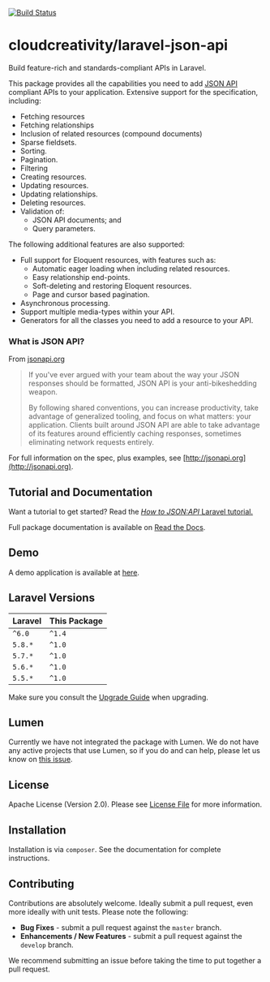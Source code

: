 [![Build Status](https://travis-ci.org/cloudcreativity/laravel-json-api.svg?branch=master)](https://travis-ci.org/cloudcreativity/laravel-json-api)

# cloudcreativity/laravel-json-api

Build feature-rich and standards-compliant APIs in Laravel. 

This package provides all the capabilities you need to add [JSON API](http://jsonapi.org)
compliant APIs to your application. Extensive support for the specification, including:

- Fetching resources
- Fetching relationships
- Inclusion of related resources (compound documents)
- Sparse fieldsets.
- Sorting.
- Pagination.
- Filtering
- Creating resources.
- Updating resources.
- Updating relationships.
- Deleting resources.
- Validation of:
  - JSON API documents; and
  - Query parameters.
 
The following additional features are also supported:

- Full support for Eloquent resources, with features such as:
  - Automatic eager loading when including related resources.
  - Easy relationship end-points.
  - Soft-deleting and restoring Eloquent resources.
  - Page and cursor based pagination.
- Asynchronous processing.
- Support multiple media-types within your API.
- Generators for all the classes you need to add a resource to your API.

### What is JSON API?

From [jsonapi.org](http://jsonapi.org)

> If you've ever argued with your team about the way your JSON responses should be formatted, JSON API is your 
anti-bikeshedding weapon.
>
> By following shared conventions, you can increase productivity, take advantage of generalized tooling, and focus 
on what matters: your application. Clients built around JSON API are able to take advantage of its features around 
efficiently caching responses, sometimes eliminating network requests entirely.

For full information on the spec, plus examples, see [http://jsonapi.org](http://jsonapi.org).

## Tutorial and Documentation

Want a tutorial to get started? Read the
[*How to JSON:API* Laravel tutorial.](https://howtojsonapi.com/laravel.html)

Full package documentation is available on
[Read the Docs](http://laravel-json-api.readthedocs.io/en/latest/).

## Demo

A demo application is available at [here](https://github.com/cloudcreativity/demo-laravel-json-api).

## Laravel Versions

| Laravel | This Package |
| --- | --- |
| `^6.0` | `^1.4` |
| `5.8.*` | `^1.0` |
| `5.7.*` | `^1.0` |
| `5.6.*` | `^1.0` |
| `5.5.*` | `^1.0` |

Make sure you consult the [Upgrade Guide](http://laravel-json-api.readthedocs.io/en/latest/upgrade/) 
when upgrading.

## Lumen

Currently we have not integrated the package with Lumen. We do not have any active projects that use Lumen,
so if you do and can help, please let us know on
[this issue](https://github.com/cloudcreativity/laravel-json-api/issues/61).

## License

Apache License (Version 2.0). Please see [License File](LICENSE) for more information.

## Installation

Installation is via `composer`. See the documentation for complete instructions.

## Contributing

Contributions are absolutely welcome. Ideally submit a pull request, even more ideally with unit tests. 
Please note the following:

- **Bug Fixes** - submit a pull request against the `master` branch.
- **Enhancements / New Features** - submit a pull request against the `develop` branch.

We recommend submitting an issue before taking the time to put together a pull request.
